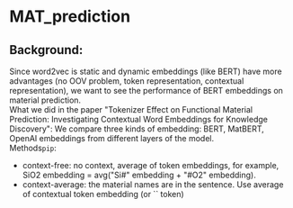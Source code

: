 # MAT_prediction
## Background:
Since word2vec is static and dynamic embeddings (like BERT) have more advantages (no OOV problem, token representation, contextual representation), we want to see the performance of BERT embeddings on material prediction.\
What we did in the paper "Tokenizer Effect on Functional Material Prediction: Investigating Contextual Word Embeddings for Knowledge Discovery": We compare three kinds of embedding: BERT, MatBERT, OpenAI embeddings from different layers of the model.\
Methods`pip`: 
<ul>
<li>context-free: no context, average of token embeddings, for example, SiO2 embedding = avg("Si#" embedding + "#O2" embedding).</li>
<li>context-average: the material names are in the sentence. Use average of contextual token embedding (or `<CLS>` token) </li>
</ul>




